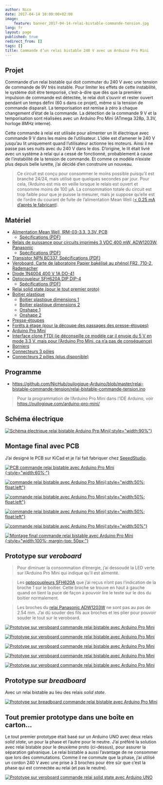 ```yaml
---
author: Nico
date: 2017-04-14 10:00:00+02:00
image:
    feature: banner_2017-04-14-relai-bistable-commande-tension.jpg
lang: fr
layout: page
published: true
redirect_from: []
tags: []
title: Commande d’un relai bistable 240 V avec un Arduino Pro Mini
---
```


## Projet

Commande d’un relai bistable qui doit commuter du 240 V avec une tension de commande de 9V très instable. Pour limiter les effets de cette instabilité, le système doit être temporisé, c’est-à-dire que dès que la première impulsion de commande est détectée, le relai doit s’ouvrir et rester ouvert pendant un temps défini (60 s dans ce projet), même si la tension de commande disparait. La temporisation est remise à zéro à chaque changement d’état de la commande. La détection de la commande 9 V et la temporisation sont réalisées avec un Arduino Pro Mini (ATmega 328p, 3.3V, horloge 8MHz interne).

Cette commande à relai est utilisée pour alimenter un lit électrique avec commande 9 V dans les mains de l’utilisateur. L’idée est d’amener le 240 V jusqu’au lit uniquement quand l’utilisateur actionne les moteurs. Ainsi il ne passe pas ses nuits avec du 240 V dans le dos. D’origine, le lit était livré avec un système à relai qui a cessé de fonctionné, probablement à cause de l’instabilité de la tension de commande. Et comme ce modèle n’existe plus depuis belle lurette, j’ai décidé d’en construire un nouveau.

> Ce circuit est conçu pour consommer le moins possible puisqu’il est branché 24/24, mais utilisé que quelques secondes par jour. Pour cela, l’Arduino est mis en veille lorsque le relais est ouvert et consomme moins de 100 µA. La consommation totale du circuit est trop faible pour que je puisse la mesurer, mais je suppose qu’elle est de l’ordre du courant de fuite de l’alimentation Mean Well ([< 0.25 mA d’après le fabricant][4]).

## Matériel

-   [Alimentation Mean Well, IRM-03-3.3, 3.3V, PCB][3]
    -   [Spécifications (PDF)][4]
-   [Relais de puissance pour circuits imprimés 3 VDC 400 mW, ADW1203W, Panasonic][2]
    -   [Spécifications (PDF)](../files/2017-04-14-relai-bistable-commande-tension/docs/adw1_eng_tds.pdf)
-   [Transistor NPN BC337, Spécifications (PDF)](../files/2017-04-14-relai-bistable-commande-tension/docs/BC337-D.PDF)
-   [Veroboard, Carte de laboratoire Papier bakélisé au phénol FR2, 710-2, Rademacher](https://www.distrelec.ch/fr/carte-de-laboratoire-papier-bakelise-au-phenol-fr2-rademacher-710/p/14832982)
-   [Diode 1N4004 400 V 1A DO-41](https://www.aliexpress.us/item/2251832278510616.html?gatewayAdapt=fra2usa4itemAdapt&_randl_shipto=US)
-   [Optocoupleur SFH620A DIP DIP-4][1]
    -   [Spécifications (PDF)](../files/2017-04-14-relai-bistable-commande-tension/docs/sfh620.pdf)
-   [Relai solid state (pour le tout premier proto)](https://www.aliexpress.us/item/2251832435016269.html?gatewayAdapt=fra2usa4itemAdapt&_randl_shipto=US)
-   [Boitier plastique](https://www.aliexpress.us/item/2251832239761907.html?gatewayAdapt=fra2usa4itemAdapt&_randl_shipto=US)
    -   [Boitier plastique dimensions 1][img_1]
    -   [Boitier plastique dimensions 2][img_2]
    -   [Onshape 1](https://cad.onshape.com/documents/bdfa03cae61f8d99e05c256d/w/6a80dbc21d7d7ec99d4ca430/e/ff237b71c3e3937e7775091c)
    -   [Onshape 2](https://cad.onshape.com/documents/bdfa03cae61f8d99e05c256d/w/6a80dbc21d7d7ec99d4ca430/e/d16ebce6912d78151dce1e60)
-   [Presse-étoupes](https://www.aliexpress.us/item/2251800813730813.html?gatewayAdapt=fra2usa4itemAdapt&_randl_shipto=US)
-   [Forêts à étage (pour la découpe des passages des presse-étoupes)](https://www.aliexpress.us/item/2251832475061694.html?gatewayAdapt=fra2usa4itemAdapt&_randl_shipto=US)
-   [Arduino Pro Mini](https://usa.banggood.com/5Pcs-3_3V-8MHz-ATmega328P-AU-Pro-Mini-Microcontroller-With-Pins-Development-Board-p-980292.html?imageAb=2&akmClientCountry=America&p=0431091025639201412F&a=1697373190.4133&akmClientCountry=America)
-   [Interface clone FTDI (je déconseille ce modèle car il envoie du 5 V en mode 3.3 V, mais pour l’Arduino Pro Mini, ça n’a pas de conséquence)](https://m.miniinthebox.com/fr/p/programme-downloader-ftdi-basic-usb-a-ttl-ft232-pour-arduino_p903425.html)
-   [Borniers](https://usa.banggood.com/20pcs-2-Pin-Plug-In-Screw-Terminal-Block-Connector-5_08mm-Pitch-p-993197.html?imageAb=1&akmClientCountry=America&p=0431091025639201412F&a=1697373192.6246&akmClientCountry=America)
-   [Connecteurs 3 pôles](https://www.aliexpress.us/item/2251832471069472.html?gatewayAdapt=fra2usa4itemAdapt&_randl_shipto=US)
-   [Connecteurs 2 pôles (plus disponible)](https://www.aliexpress.us/item/2251832601416668.html?gatewayAdapt=fra2usa4itemAdapt&_randl_shipto=US)


[img_1]: ../files/2017-04-14-relai-bistable-commande-tension/images/dimension-boitier-plastique-1.jpg
[img_2]: ../files/2017-04-14-relai-bistable-commande-tension/images/dimension-boitier-plastique-2.jpg

## Programme

-   <https://github.com/NicHub/ouilogique-Arduino/blob/master/relai-bistable-commande-tension/relai-bistable-commande-tension.ino>

> Pour la programmation de l’Arduino Pro Mini dans l’IDE Arduino, voir <https://ouilogique.com/arduino-pro-mini/>

## Schéma électrique

[![Schéma électrique relai bistable Arduino Prp Mini][i1]{:style="width:90%"}][i1]

[i1]: ../files/2017-04-14-relai-bistable-commande-tension/images/relai-bistable-commande-tension.sch.svg

## Montage final avec PCB

J’ai designé le PCB sur KiCad et je l’ai fait fabriquer chez [SeeedStudio](https://www.seeedstudio.com/fusion_pcb.html).

[![PCB commande relai bistable avec Arduino Pro Mini][i9]{:style="width:60%;"}][i9]

[i9]: ../files/2017-04-14-relai-bistable-commande-tension/images/relai-bistable-commande-tension-007.jpg

[![commande relai bistable avec Arduino Pro Mini][i10]{:style="width:50%; float:left"}][i10]

[i10]: ../files/2017-04-14-relai-bistable-commande-tension/images/relai-bistable-commande-tension-008.jpg

[![commande relai bistable avec Arduino Pro Mini][i11]{:style="width:50%; float:left"}][i11]

[i11]: ../files/2017-04-14-relai-bistable-commande-tension/images/relai-bistable-commande-tension-009.jpg

[![commande relai bistable avec Arduino Pro Mini][i12]{:style="width:50%; float:left"}][i12]

[i12]: ../files/2017-04-14-relai-bistable-commande-tension/images/relai-bistable-commande-tension-010.jpg

[![commande relai bistable avec Arduino Pro Mini][i13]{:style="width:50%"}][i13]

[i13]: ../files/2017-04-14-relai-bistable-commande-tension/images/relai-bistable-commande-tension-011.jpg

[![Montage final commande relai bistable avec Arduino Pro Mini][i14]{:style="width:100%; margin-top: 50px;"}][i14]

[i14]: ../files/2017-04-14-relai-bistable-commande-tension/images/relai-bistable-commande-tension-012.jpg

## Prototype sur _veroboard_

> Pour diminuer la consommation d’énergie, j’ai dessoudé la LED verte sur l’Arduino Pro Mini qui indique qu’il est alimenté.

> Les [optocoupleurs SFH620A][1] que j’ai reçus n’ont pas l’indication de la broche 1 sur le boitier. Cette broche se trouve en haut à gauche quand on tient la puce de façon à pouvoir lire le texte sur le dos du boitier normalement.

> Les broches du [relai Panasonic ADW1203W][2] ne sont pas au pas de 2.54 mm. J’ai dû souder des fils aux broches et les plier pour pouvoir souder le tout sur le veroboard.

[![Prototype sur veroboard commande relai bistable avec Arduino Pro Mini][i3]][i3]

[i3]: ../files/2017-04-14-relai-bistable-commande-tension/images/relai-bistable-commande-tension-002.jpg

[![Prototype sur veroboard commande relai bistable avec Arduino Pro Mini][i4]][i4]

[i4]: ../files/2017-04-14-relai-bistable-commande-tension/images/relai-bistable-commande-tension-003.jpg

[![Prototype sur veroboard commande relai bistable avec Arduino Pro Mini][i5]][i5]

[i5]: ../files/2017-04-14-relai-bistable-commande-tension/images/relai-bistable-commande-tension-004.jpg

[![Prototype sur veroboard commande relai bistable avec Arduino Pro Mini][i6]][i6]

[i6]: ../files/2017-04-14-relai-bistable-commande-tension/images/relai-bistable-commande-tension-005.png

[![Prototype sur veroboard commande relai bistable avec Arduino Pro Mini][i7]][i7]

[i7]: ../files/2017-04-14-relai-bistable-commande-tension/images/relai-bistable-commande-tension-006.jpg

## Prototype sur _breadboard_

Avec un relai bistable au lieu des relais _solid state_.

[![Prototype sur breadboard commande relai bistable avec Arduino Pro Mini][i2]][i2]

[i2]: ../files/2017-04-14-relai-bistable-commande-tension/images/relai-bistable-commande-tension-001.jpg

## Tout premier prototype dans une boîte en carton...

Le tout premier prototype était basé sur un Arduino UNO avec deux relais _solid state_, un pour la phase et l’autre pour le neutre. J’ai préféré la solution avec relai bistable pour le deuxième proto (ci-dessus), pour assurer la séparation galvanique. Le relai bistable a aussi l’avantage de ne consommer que lors des commutations. Comme il ne commute que la phase, j’ai utilisé un cordon 240 V avec une prise à 3 broches pour être sûr que c’est la phase qui est connectée au relai (et pas le neutre).

[![Prototype sur veroboard commande relai solid state avec Arduino UNO][i8]][i8]

[i8]: ../files/2017-04-14-relai-bistable-commande-tension/images/relai-bistable-commande-tension-000.jpg
[1]: https://www.aliexpress.us/item/2251832367141151.html?spm=2114.13010608.0.0.H1VvjL&gatewayAdapt=fra2usa4itemAdapt&_randl_shipto=US
[2]: https://www.distrelec.ch/fr/relais-de-puissance-pour-circuits-imprimes-vdc-400-mw-panasonic-adw1203w/p/11030041
[3]: https://www.distrelec.ch/fr/bloc-alimentation-decoupage-sortie-mean-well-irm-03/p/30051638
[4]: ../files/2017-04-14-relai-bistable-commande-tension/docs/irm03_eng_tds.pdf

